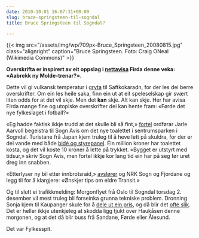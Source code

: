 ```yaml
---
date: 2010-10-01 16:07:31+00:00
slug: bruce-springsteen-til-sogndal
title: Bruce Springsteen til Sogndal?

---
```

{{< img src="/assets/img/wp/709px-Bruce_Springsteen_20080815.jpg" class="alignright" caption="Bruce Springsteen. Foto: Craig ONeal (Wikimedia Commons)" >}}

**Overskrifta er inspirert av eit oppslag i [nettavisa](http://www.firda.no/sporten/fotball/article5331633.ece) Firda denne veka: «Aabrekk ny Molde-trenar?».**

<!--more-->

Dette vil gi vulkansk temperatur i [gryta](http://saftkokaradn.com/forum/) til Saftkokaradn, for der les dei berre overskrifter. Om ein les heile saka, finn ein ut at eit speleselskap gir svært liten odds for at det vil skje. Men det **kan** skje. Alt kan skje. Her har avisa Firda mange fine og utopiske overskrifter dei kan hente fram: «Førde det nye fylkeslaget i fotball?»

«Eg hadde faktisk ikkje trudd at det skulle bli så fint,» [fortel](http://http://www.sognavis.no/lokale_nyhende/article5330126.ece) ordførar Jarle Aarvoll begeistra til Sogn Avis om det nye toalettet i sentrumsparken i Sogndal. Turistane frå Japan kjem truleg til å heve lett på skuldra, for der er dei vande med både [bidé og styrepanel](http://bepsays.com/2010/07/hotelleigar-og-toalettvaskar/). Éin million kroner har toalettet kosta, og det vil koste 10 kroner å lette på trykket. «Bygget er utstyrt med tidsur,» skriv Sogn Avis, men fortel ikkje kor lang tid ein har på seg før uret dreg inn snabben.

«Etterlyser ny bil etter innbrotsraid,» [avslører](http://nrk.no/nyheter/distrikt/nrk_sogn_og_fjordane/1.7317217) og NRK Sogn og Fjordane og legg til for å klargjere: «Ønskjer tips om eldre Transit.»

Og til slutt ei trafikkmelding: Morgonflyet frå Oslo til Sogndal torsdag 2. desember vil mest truleg bli forseinka grunna tekniske problem. Dronning Sonja kjem til Kaupanger skule for å [dele ut ein pris](http://nrk.no/nyheter/distrikt/nrk_sogn_og_fjordane/1.7316931), og då blir det [ofte slik](http://bepsays.com/2010/09/kongeleg-flyfiasko/). Det er heller ikkje utenkjeleg at skodda ligg tjukt over Haukåsen denne morgonen, og at det då blir buss frå Sandane, Førde eller Ålesund.

Det var Fylkesspit.
